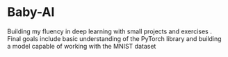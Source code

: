 # Baby-AI
Building my fluency in deep learning with small projects and exercises 
. Final goals include basic understanding of the PyTorch library and building a model capable of working with the MNIST dataset
